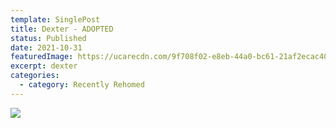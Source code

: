 ```yaml
---
template: SinglePost
title: Dexter - ADOPTED
status: Published
date: 2021-10-31
featuredImage: https://ucarecdn.com/9f708f02-e8eb-44a0-bc61-21af2ecac404/-/crop/828x560/0,228/-/preview/
excerpt: dexter
categories:
  - category: Recently Rehomed
---
```



![](https://ucarecdn.com/4c9b5e9b-9b50-45d2-a49e-430c0026cd53/)

![]()